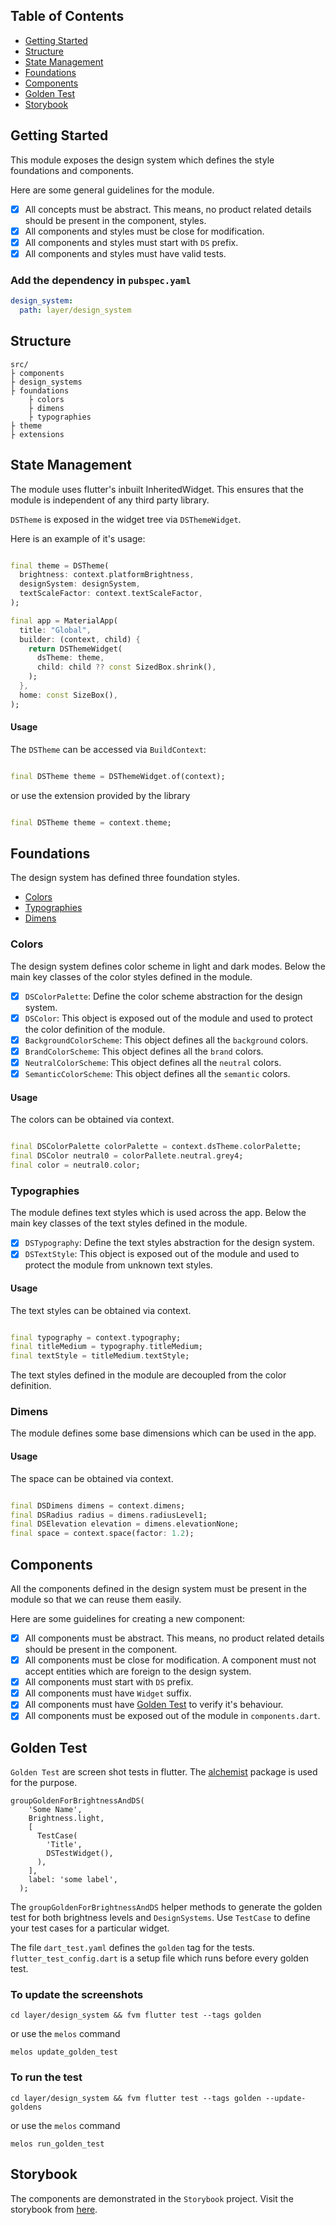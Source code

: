 ## Table of Contents

- [Getting Started](#getting-started)
- [Structure](#structure)
- [State Management](#state-management)
- [Foundations](#foundations)
- [Components](#components)
- [Golden Test](#golden-test)
- [Storybook](#storybook)

## Getting Started

This module exposes the design system which defines the style foundations and components.

Here are some general guidelines for the module.

- [x] All concepts must be abstract. This means, no product related details should be present in the
  component, styles.
- [x] All components and styles must be close for modification.
- [x] All components and styles must start with `DS` prefix.
- [x] All components and styles must have valid tests.

### Add the dependency in `pubspec.yaml`

```yaml
design_system:
  path: layer/design_system
```


## Structure

```
src/
├ components
├ design_systems
├ foundations
    ├ colors
    ├ dimens
    ├ typographies
├ theme
├ extensions
```

## State Management

The module uses flutter's inbuilt InheritedWidget. This ensures that the module is independent of
any third party library.

`DSTheme` is exposed in the widget tree via `DSThemeWidget`.

Here is an example of it's usage:

```dart

final theme = DSTheme(
  brightness: context.platformBrightness,
  designSystem: designSystem,
  textScaleFactor: context.textScaleFactor,
);

final app = MaterialApp(
  title: "Global",
  builder: (context, child) {
    return DSThemeWidget(
      dsTheme: theme,
      child: child ?? const SizedBox.shrink(),
    );
  },
  home: const SizeBox(),
);
```

#### Usage

The `DSTheme` can be accessed via `BuildContext`:

```dart

final DSTheme theme = DSThemeWidget.of(context);
```

or use the extension provided by the library

```dart

final DSTheme theme = context.theme;
```

## Foundations

The design system has defined three foundation styles.

- [Colors](#colors)
- [Typographies](#typographies)
- [Dimens](#dimens)

### Colors

The design system defines color scheme in light and dark modes. Below the main key classes of the
color styles defined in the module.

- [x] `DSColorPalette`: Define the color scheme abstraction for the design system.
- [x] `DSColor`: This object is exposed out of the module and used to protect the color definition
  of the module.
- [x] `BackgroundColorScheme`: This object defines all the `background` colors.
- [x] `BrandColorScheme`: This object defines all the `brand` colors.
- [x] `NeutralColorScheme`: This object defines all the `neutral` colors.
- [x] `SemanticColorScheme`: This object defines all the `semantic` colors.

#### Usage

The colors can be obtained via context.

```dart

final DSColorPalette colorPalette = context.dsTheme.colorPalette;
final DSColor neutral0 = colorPallete.neutral.grey4;
final color = neutral0.color;
```

### Typographies

The module defines text styles which is used across the app. Below the main key classes of the text
styles defined in the module.

- [x] `DSTypography`: Define the text styles abstraction for the design system.
- [x] `DSTextStyle`: This object is exposed out of the module and used to protect the module from
  unknown text styles.

#### Usage

The text styles can be obtained via context.

```dart

final typography = context.typography;
final titleMedium = typography.titleMedium;
final textStyle = titleMedium.textStyle;
```

The text styles defined in the module are decoupled from the color definition.

### Dimens

The module defines some base dimensions which can be used in the app.

#### Usage

The space can be obtained via context.

```dart

final DSDimens dimens = context.dimens;
final DSRadius radius = dimens.radiusLevel1;
final DSElevation elevation = dimens.elevationNone;
final space = context.space(factor: 1.2);
```

## Components

All the components defined in the design system must be present in the module so that we can reuse
them easily.

Here are some guidelines for creating a new component:

- [x] All components must be abstract. This means, no product related details should be present in
  the component.
- [x] All components must be close for modification. A component must not accept entities which are
  foreign to the design system.
- [x] All components must start with `DS` prefix.
- [x] All components must have `Widget` suffix.
- [x] All components must have [Golden Test](#golden-test) to verify it's behaviour.
- [x] All components must be exposed out of the module in `components.dart`.

## Golden Test

`Golden Test` are screen shot tests in flutter. The [alchemist](https://pub.dev/packages/alchemist)
package is used for the purpose.

```
groupGoldenForBrightnessAndDS(
    'Some Name',
    Brightness.light,
    [
      TestCase(
        'Title',
        DSTestWidget(),
      ),
    ],
    label: 'some label',
  );
```

The `groupGoldenForBrightnessAndDS` helper methods to generate the golden test for both brightness
levels and `DesignSystems`. Use `TestCase` to define your test cases for a particular widget.

The file `dart_test.yaml` defines the `golden` tag for the tests. `flutter_test_config.dart` is a
setup file which runs before every golden test.

### To update the screenshots

```
cd layer/design_system && fvm flutter test --tags golden
```

or use the `melos` command

```
melos update_golden_test
```

### To run the test

```
cd layer/design_system && fvm flutter test --tags golden --update-goldens
```

or use the `melos` command

```
melos run_golden_test
```

## Storybook

The components are demonstrated in the `Storybook` project. Visit the storybook from [here](https://storybook.wahlanalytics.es/).